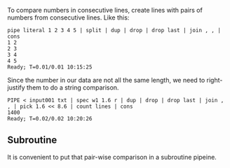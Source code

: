 To compare numbers in consecutive lines, create lines with pairs of numbers from consecutive lines. Like this:
```
pipe literal 1 2 3 4 5 | split | dup | drop | drop last | join , , | cons
1 2
2 3
3 4
4 5
Ready; T=0.01/0.01 10:15:25
```
Since the number in our data are not all the same length, we need to right-justify them to do a string comparison.
```
PIPE < input001 txt | spec w1 1.6 r | dup | drop | drop last | join , , | pick 1.6 << 8.6 | count lines | cons
1400
Ready; T=0.02/0.02 10:20:26
```
## Subroutine
It is convenient to put that pair-wise comparison in a subroutine pipeine.
```

